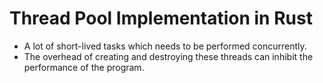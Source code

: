 # Thread Pool Implementation in Rust

- A lot of short-lived tasks which needs to be performed concurrently.
- The overhead of creating and destroying these threads can inhibit the performance of the program.
